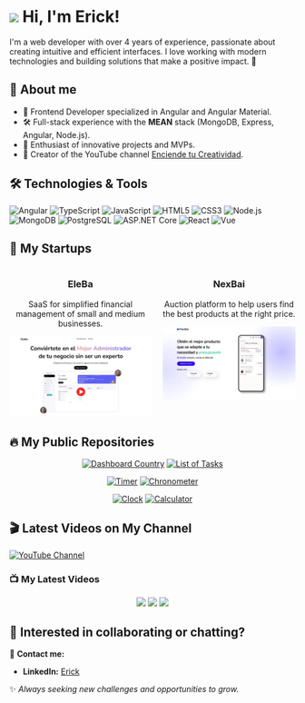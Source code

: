 # <img src="https://media.giphy.com/media/hvRJCLFzcasrR4ia7z/giphy.gif" width="35"> Hi, I'm Erick!

I'm a web developer with over 4 years of experience, passionate about creating intuitive and efficient interfaces. I love working with modern technologies and building solutions that make a positive impact. 🚀

## 🌟 About me
- 🎯 Frontend Developer specialized in Angular and Angular Material.
- 🛠️ Full-stack experience with the **MEAN** stack (MongoDB, Express, Angular, Node.js).
- 📌 Enthusiast of innovative projects and MVPs.
- 🎥 Creator of the YouTube channel [Enciende tu Creatividad](https://www.youtube.com/@enciendetucreatividad9879).

## 🛠️ Technologies & Tools

![Angular](https://img.shields.io/badge/Angular-DD0031?style=for-the-badge&logo=angular&logoColor=white)
![TypeScript](https://img.shields.io/badge/TypeScript-007ACC?style=for-the-badge&logo=typescript&logoColor=white)
![JavaScript](https://img.shields.io/badge/JavaScript-F7DF1E?style=for-the-badge&logo=javascript&logoColor=black)
![HTML5](https://img.shields.io/badge/HTML5-E34F26?style=for-the-badge&logo=html5&logoColor=white)
![CSS3](https://img.shields.io/badge/CSS3-1572B6?style=for-the-badge&logo=css3&logoColor=white)
![Node.js](https://img.shields.io/badge/Node.js-339933?style=for-the-badge&logo=node-dot-js&logoColor=white)
![MongoDB](https://img.shields.io/badge/MongoDB-4EA94B?style=for-the-badge&logo=mongodb&logoColor=white)
![PostgreSQL](https://img.shields.io/badge/PostgreSQL-316192?style=for-the-badge&logo=postgresql&logoColor=white)
![ASP.NET Core](https://img.shields.io/badge/ASP.NET_Core-5C2D91?style=for-the-badge&logo=dotnet&logoColor=white)
![React](https://img.shields.io/badge/React-61DAFB?style=for-the-badge&logo=react&logoColor=black)
![Vue](https://img.shields.io/badge/Vue.js-4FC08D?style=for-the-badge&logo=vue-dot-js&logoColor=white)

<!-- 
## 📊 My GitHub Stats

![Top Langs](https://github-readme-stats-git-masterrstaa-rickstaa.vercel.app/api/top-langs/?username=erick-ch&layout=compact&theme=radical)

![Erick's GitHub stats](https://github-readme-stats-git-masterrstaa-rickstaa.vercel.app/api?username=erick-ch&show_icons=true&theme=radical)
-->
## 🚀 My Startups

<div align="center" style="display: flex; justify-content: center; gap: 20px;">

<div>
  <h3>EleBa</h3>
  <p>SaaS for simplified financial management of small and medium businesses.</p>
  <a href="https://eleba.netlify.app/" target="_blank"><img src="./assets/eleba-preview.webp" alt="EleBa - Manage your finances" width="400"></a>
</div>

<div>
  <h3>NexBai</h3>
  <p>Auction platform to help users find the best products at the right price.</p>
  <a href="https://nexbai-landing.vercel.app/" target="_blank">
  <img src="./assets/nexbai-preview.webp" alt="NexBai - Smart Auctions" width="400"></a>
</div>

</div>

## 🔥 My Public Repositories

<div align="center">
  
[![Dashboard Country](https://github-readme-stats.vercel.app/api/pin/?username=enciendecreatividad&repo=dashboard_country&theme=radical)](https://github.com/enciendecreatividad/dashboard_country)
[![List of Tasks](https://github-readme-stats.vercel.app/api/pin/?username=enciendecreatividad&repo=list_of_tasks&theme=radical)](https://github.com/enciendecreatividad/list_of_tasks)

[![Timer](https://github-readme-stats.vercel.app/api/pin/?username=enciendecreatividad&repo=timer&theme=radical)](https://github.com/enciendecreatividad/timer)
[![Chronometer](https://github-readme-stats.vercel.app/api/pin/?username=enciendecreatividad&repo=chronometer&theme=radical)](https://github.com/enciendecreatividad/chronometer)

[![Clock](https://github-readme-stats.vercel.app/api/pin/?username=enciendecreatividad&repo=clock&theme=radical)](https://github.com/enciendecreatividad/clock)
[![Calculator](https://github-readme-stats.vercel.app/api/pin/?username=enciendecreatividad&repo=calculator&theme=radical)](https://github.com/enciendecreatividad/calculator)

</div>


## 🎬 Latest Videos on My Channel

[![YouTube Channel](https://img.shields.io/badge/YouTube-Subscribe-red?style=for-the-badge&logo=youtube)](https://www.youtube.com/@enciendetucreatividad9879)

### 📺 My Latest Videos
<div align="center">

<a href="https://www.youtube.com/watch?v=-xQUWPOtSV0"><img src="https://img.youtube.com/vi/-xQUWPOtSV0/hqdefault.jpg" width="300" /></a>
<a href="https://www.youtube.com/watch?v=cBHyWQNK0Zc&t=665s"><img src="https://img.youtube.com/vi/cBHyWQNK0Zc/hqdefault.jpg" width="300" /></a>
<a href="https://www.youtube.com/watch?v=M6QBwPmwo6E"><img src="https://img.youtube.com/vi/M6QBwPmwo6E/hqdefault.jpg" width="300" /></a>

</div>

## 💬 Interested in collaborating or chatting?

📩 **Contact me:**
- **LinkedIn:** [Erick](https://www.linkedin.com/in/erick-chambi/)
<!-- - **Email:** erick.dev@gmail.com -->

✨ _Always seeking new challenges and opportunities to grow._



<!--
**erick-ch/erick-ch** is a ✨ _special_ ✨ repository because its `README.md` (this file) appears on your GitHub profile.

Here are some ideas to get you started:

- 🔭 I’m currently working on ...
- 🌱 I’m currently learning ...
- 👯 I’m looking to collaborate on ...
- 🤔 I’m looking for help with ...
- 💬 Ask me about ...
- 📫 How to reach me: ...
- 😄 Pronouns: ...
- ⚡ Fun fact: ...
-->
